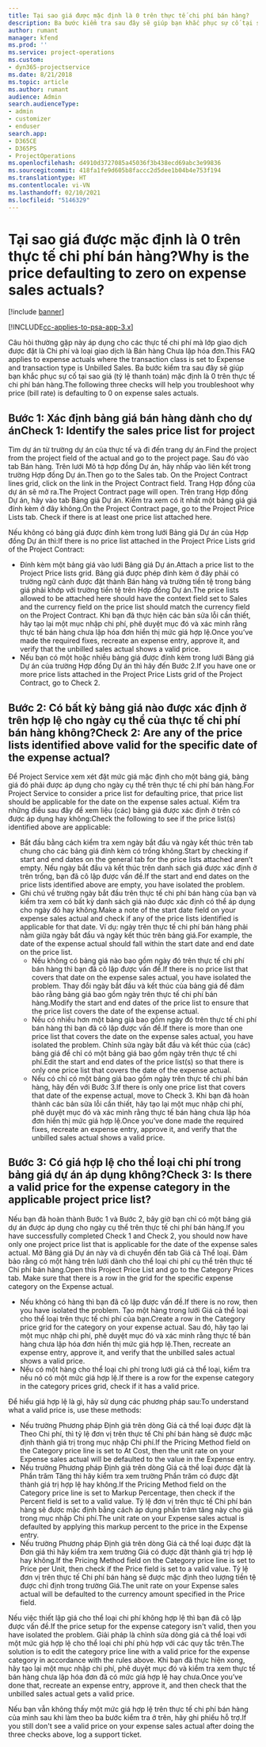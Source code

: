 ```yaml
---
title: Tại sao giá được mặc định là 0 trên thực tế chi phí bán hàng?
description: Ba bước kiểm tra sau đây sẽ giúp bạn khắc phục sự cố tại sao giá mặc định là 0 trên thực tế chi phí bán hàng.
author: rumant
manager: kfend
ms.prod: ''
ms.service: project-operations
ms.custom:
- dyn365-projectservice
ms.date: 8/21/2018
ms.topic: article
ms.author: rumant
audience: Admin
search.audienceType:
- admin
- customizer
- enduser
search.app:
- D365CE
- D365PS
- ProjectOperations
ms.openlocfilehash: d4910d3727085a45036f3b438ecd69abc3e99836
ms.sourcegitcommit: 418fa1fe9d605b8faccc2d5dee1b04b4e753f194
ms.translationtype: HT
ms.contentlocale: vi-VN
ms.lasthandoff: 02/10/2021
ms.locfileid: "5146329"
---
```

# <a name="why-is-the-price-defaulting-to-zero-on-expense-sales-actuals"></a><span data-ttu-id="130b0-103">Tại sao giá được mặc định là 0 trên thực tế chi phí bán hàng?</span><span class="sxs-lookup"><span data-stu-id="130b0-103">Why is the price defaulting to zero on expense sales actuals?</span></span>

[!include [banner](../includes/psa-now-project-operations.md)]

[!INCLUDE[cc-applies-to-psa-app-3.x](../includes/cc-applies-to-psa-app-3x.md)]

<span data-ttu-id="130b0-104">Câu hỏi thường gặp này áp dụng cho các thực tế chi phí mà lớp giao dịch được đặt là Chi phí và loại giao dịch là Bán hàng Chưa lập hóa đơn.</span><span class="sxs-lookup"><span data-stu-id="130b0-104">This FAQ applies to expense actuals where the transaction class is set to Expense and transaction type is Unbilled Sales.</span></span> <span data-ttu-id="130b0-105">Ba bước kiểm tra sau đây sẽ giúp bạn khắc phục sự cố tại sao giá (tỷ lệ thanh toán) mặc định là 0 trên thực tế chi phí bán hàng.</span><span class="sxs-lookup"><span data-stu-id="130b0-105">The following three checks will help you troubleshoot why price (bill rate) is defaulting to 0 on expense sales actuals.</span></span>

## <a name="check-1-identify-the-sales-price-list-for-project"></a><span data-ttu-id="130b0-106">Bước 1: Xác định bảng giá bán hàng dành cho dự án</span><span class="sxs-lookup"><span data-stu-id="130b0-106">Check 1: Identify the sales price list for project</span></span>

<span data-ttu-id="130b0-107">Tìm dự án từ trường dự án của thực tế và đi đến trang dự án.</span><span class="sxs-lookup"><span data-stu-id="130b0-107">Find the project from the project field of the actual and go to the project page.</span></span> <span data-ttu-id="130b0-108">Sau đó vào tab Bán hàng. Trên lưới Mô tả hợp đồng Dự án, hãy nhấp vào liên kết trong trường Hợp đồng Dự án.</span><span class="sxs-lookup"><span data-stu-id="130b0-108">Then go to the Sales tab. On the Project Contract lines grid, click on the link in the Project Contract field.</span></span> <span data-ttu-id="130b0-109">Trang Hợp đồng của dự án sẽ mở ra.</span><span class="sxs-lookup"><span data-stu-id="130b0-109">The Project Contract page will open.</span></span> <span data-ttu-id="130b0-110">Trên trang Hợp đồng Dự án, hãy vào tab Bảng giá Dự án. Kiểm tra xem có ít nhất một bảng giá giá đính kèm ở đây không.</span><span class="sxs-lookup"><span data-stu-id="130b0-110">On the Project Contract page, go to the Project Price Lists tab. Check if there is at least one price list attached here.</span></span>

<span data-ttu-id="130b0-111">Nếu không có bảng giá được đính kèm trong lưới Bảng giá Dự án của Hợp đồng Dự án thì:</span><span class="sxs-lookup"><span data-stu-id="130b0-111">If there is no price list attached in the Project Price Lists grid of the Project Contract:</span></span>

- <span data-ttu-id="130b0-112">Đính kèm một bảng giá vào lưới Bảng giá Dự án.</span><span class="sxs-lookup"><span data-stu-id="130b0-112">Attach a price list to the Project Price lists grid.</span></span> <span data-ttu-id="130b0-113">Bảng giá được phép đính kèm ở đây phải có trường ngữ cảnh được đặt thành Bán hàng và trường tiền tệ trong bảng giá phải khớp với trường tiền tệ trên Hợp đồng Dự án.</span><span class="sxs-lookup"><span data-stu-id="130b0-113">The price lists allowed to be attached here should have the context field set to Sales and the currency field on the price list should match the currency field on the Project Contract.</span></span> <span data-ttu-id="130b0-114">Khi bạn đã thực hiện các bản sửa lỗi cần thiết, hãy tạo lại một mục nhập chi phí, phê duyệt mục đó và xác minh rằng thực tế bán hàng chưa lập hóa đơn hiển thị mức giá hợp lệ.</span><span class="sxs-lookup"><span data-stu-id="130b0-114">Once you’ve made the required fixes, recreate an expense entry, approve it, and verify that the unbilled sales actual shows a valid price.</span></span>
- <span data-ttu-id="130b0-115">Nếu bạn có một hoặc nhiều bảng giá được đính kèm trong lưới Bảng giá Dự án của trường Hợp đồng Dự án thì hãy đến Bước 2.</span><span class="sxs-lookup"><span data-stu-id="130b0-115">If you have one or more price lists attached in the Project Price Lists grid of the Project Contract, go to Check 2.</span></span>

## <a name="check-2-are-any-of-the-price-lists-identified-above-valid-for-the-specific-date-of-the-expense-actual"></a><span data-ttu-id="130b0-116">Bước 2: Có bất kỳ bảng giá nào được xác định ở trên hợp lệ cho ngày cụ thể của thực tế chi phí bán hàng không?</span><span class="sxs-lookup"><span data-stu-id="130b0-116">Check 2: Are any of the price lists identified above valid for the specific date of the expense actual?</span></span>

<span data-ttu-id="130b0-117">Để Project Service xem xét đặt mức giá mặc định cho một bảng giá, bảng giá đó phải được áp dụng cho ngày cụ thể trên thực tế chi phí bán hàng.</span><span class="sxs-lookup"><span data-stu-id="130b0-117">For Project Service to consider a price list for defaulting price, that price list should be applicable for the date on the expense sales actual.</span></span> <span data-ttu-id="130b0-118">Kiểm tra những điều sau đây để xem liệu (các) bảng giá được xác định ở trên có được áp dụng hay không:</span><span class="sxs-lookup"><span data-stu-id="130b0-118">Check the following to see if the price list(s) identified above are applicable:</span></span>

- <span data-ttu-id="130b0-119">Bắt đầu bằng cách kiểm tra xem ngày bắt đầu và ngày kết thúc trên tab chung cho các bảng giá đính kèm có trống không.</span><span class="sxs-lookup"><span data-stu-id="130b0-119">Start by checking if start and end dates on the general tab for the price lists attached aren’t empty.</span></span> <span data-ttu-id="130b0-120">Nếu ngày bắt đầu và kết thúc trên danh sách giá được xác định ở trên trống, bạn đã cô lập được vấn đề.</span><span class="sxs-lookup"><span data-stu-id="130b0-120">If the start and end dates on the price lists identified above are empty, you have isolated the problem.</span></span> 
- <span data-ttu-id="130b0-121">Ghi chú về trường ngày bắt đầu trên thực tế chi phí bán hàng của bạn và kiểm tra xem có bất kỳ danh sách giá nào được xác định có thể áp dụng cho ngày đó hay không.</span><span class="sxs-lookup"><span data-stu-id="130b0-121">Make a note of the start date field on your expense sales actual and check if any of the price lists identified is applicable for that date.</span></span> <span data-ttu-id="130b0-122">Ví dụ: ngày trên thực tế chi phí bán hàng phải nằm giữa ngày bắt đầu và ngày kết thúc trên bảng giá.</span><span class="sxs-lookup"><span data-stu-id="130b0-122">For example, the date of the expense actual should fall within the start date and end date on the price list.</span></span> 
    - <span data-ttu-id="130b0-123">Nếu không có bảng giá nào bao gồm ngày đó trên thực tế chi phí bán hàng thì bạn đã cô lập được vấn đề.</span><span class="sxs-lookup"><span data-stu-id="130b0-123">If there is no price list that covers that date on the expense sales actual, you have isolated the problem.</span></span> <span data-ttu-id="130b0-124">Thay đổi ngày bắt đầu và kết thúc của bảng giá để đảm bảo rằng bảng giá bao gồm ngày trên thực tế chi phí bán hàng.</span><span class="sxs-lookup"><span data-stu-id="130b0-124">Modify the start and end dates of the price list to ensure that the price list covers the date of the expense actual.</span></span> 
    - <span data-ttu-id="130b0-125">Nếu có nhiều hơn một bảng giá bao gồm ngày đó trên thực tế chi phí bán hàng thì bạn đã cô lập được vấn đề.</span><span class="sxs-lookup"><span data-stu-id="130b0-125">If there is more than one price list that covers the date on the expense sales actual, you have isolated the problem.</span></span> <span data-ttu-id="130b0-126">Chỉnh sửa ngày bắt đầu và kết thúc của (các) bảng giá để chỉ có một bảng giá bao gồm ngày trên thực tế chi phí.</span><span class="sxs-lookup"><span data-stu-id="130b0-126">Edit the start and end dates of the price list(s) so that there is only one price list that covers the date of the expense actual.</span></span> 
    - <span data-ttu-id="130b0-127">Nếu có chỉ có một bảng giá bao gồm ngày trên thực tế chi phí bán hàng, hãy đến với Bước 3.</span><span class="sxs-lookup"><span data-stu-id="130b0-127">If there is only one price list that covers that date of the expense actual, move to Check 3.</span></span>
<span data-ttu-id="130b0-128">Khi bạn đã hoàn thành các bản sửa lỗi cần thiết, hãy tạo lại một mục nhập chi phí, phê duyệt mục đó và xác minh rằng thực tế bán hàng chưa lập hóa đơn hiển thị mức giá hợp lệ.</span><span class="sxs-lookup"><span data-stu-id="130b0-128">Once you’ve done made the required fixes, recreate an expense entry, approve it, and verify that the unbilled sales actual shows a valid price.</span></span>

## <a name="check-3-is-there-a-valid-price-for-the-expense-category-in-the-applicable-project-price-list"></a><span data-ttu-id="130b0-129">Bước 3: Có giá hợp lệ cho thể loại chi phí trong bảng giá dự án áp dụng không?</span><span class="sxs-lookup"><span data-stu-id="130b0-129">Check 3: Is there a valid price for the expense category in the applicable project price list?</span></span> 

<span data-ttu-id="130b0-130">Nếu bạn đã hoàn thành Bước 1 và Bước 2, bây giờ bạn chỉ có một bảng giá dự án được áp dụng cho ngày cụ thể trên thực tế chi phí bán hàng.</span><span class="sxs-lookup"><span data-stu-id="130b0-130">If you have successfully completed Check 1 and Check 2, you should now have only one project price list that is applicable for the date of the expense sales actual.</span></span> <span data-ttu-id="130b0-131">Mở Bảng giá Dự án này và di chuyển đến tab Giá cả Thể loại. Đảm bảo rằng có một hàng trên lưới dành cho thể loại chi phí cụ thể trên thực tế Chi phí bán hàng.</span><span class="sxs-lookup"><span data-stu-id="130b0-131">Open this Project Price List and go to the Category Prices tab. Make sure that there is a row in the grid for the specific expense category on the Expense actual.</span></span>
 
- <span data-ttu-id="130b0-132">Nếu không có hàng thì bạn đã cô lập được vấn đề.</span><span class="sxs-lookup"><span data-stu-id="130b0-132">If there is no row, then you have isolated the problem.</span></span> <span data-ttu-id="130b0-133">Tạo một hàng trong lưới Giá cả thể loại cho thể loại trên thực tế chi phí của bạn.</span><span class="sxs-lookup"><span data-stu-id="130b0-133">Create a row in the Category price grid for the category on your expense actual.</span></span> <span data-ttu-id="130b0-134">Sau đó, hãy tạo lại một mục nhập chi phí, phê duyệt mục đó và xác minh rằng thực tế bán hàng chưa lập hóa đơn hiển thị mức giá hợp lệ.</span><span class="sxs-lookup"><span data-stu-id="130b0-134">Then, recreate an expense entry, approve it, and verify that the unbilled sales actual shows a valid price.</span></span> 
- <span data-ttu-id="130b0-135">Nếu có một hàng cho thể loại chi phí trong lưới giá cả thể loại, kiểm tra nếu nó có một mức giá hợp lệ.</span><span class="sxs-lookup"><span data-stu-id="130b0-135">If there is a row for the expense category in the category prices grid, check if it has a valid price.</span></span>

<span data-ttu-id="130b0-136">Để hiểu giá hợp lệ là gì, hãy sử dụng các phương pháp sau:</span><span class="sxs-lookup"><span data-stu-id="130b0-136">To understand what a valid price is, use these methods:</span></span>

- <span data-ttu-id="130b0-137">Nếu trường Phương pháp Định giá trên dòng Giá cả thể loại được đặt là Theo Chi phí, thì tỷ lệ đơn vị trên thực tế Chi phí bán hàng sẽ được mặc định thành giá trị trong mục nhập Chi phí.</span><span class="sxs-lookup"><span data-stu-id="130b0-137">If the Pricing Method field on the Category price line is set to At Cost, then the unit rate on your Expense sales actual will be defaulted to the value in the Expense entry.</span></span>
- <span data-ttu-id="130b0-138">Nếu trường Phương pháp Định giá trên dòng Giá cả thể loại được đặt là Phần trăm Tăng thì hãy kiểm tra xem trường Phần trăm có được đặt thành giá trị hợp lệ hay không.</span><span class="sxs-lookup"><span data-stu-id="130b0-138">If the Pricing Method field on the Category price line is set to Markup Percentage, then check if the Percent field is set to a valid value.</span></span> <span data-ttu-id="130b0-139">Tỷ lệ đơn vị trên thực tế Chi phí bán hàng sẽ được mặc định bằng cách áp dụng phần trăm tăng này cho giá trong mục nhập Chi phí.</span><span class="sxs-lookup"><span data-stu-id="130b0-139">The unit rate on your Expense sales actual is defaulted by applying this markup percent to the price in the Expense entry.</span></span>
- <span data-ttu-id="130b0-140">Nếu trường Phương pháp Định giá trên dòng Giá cả thể loại được đặt là Đơn giá thì hãy kiểm tra xem trường Giá có được đặt thành giá trị hợp lệ hay không.</span><span class="sxs-lookup"><span data-stu-id="130b0-140">If the Pricing Method field on the Category price line is set to Price per Unit, then check if the Price field is set to a valid value.</span></span> <span data-ttu-id="130b0-141">Tỷ lệ đơn vị trên thực tế Chi phí bán hàng sẽ được mặc định theo lượng tiền tệ được chỉ định trong trường Giá.</span><span class="sxs-lookup"><span data-stu-id="130b0-141">The unit rate on your Expense sales actual will be defaulted to the currency amount specified in the Price field.</span></span>

<span data-ttu-id="130b0-142">Nếu việc thiết lập giá cho thể loại chi phí không hợp lệ thì bạn đã cô lập được vấn đề.</span><span class="sxs-lookup"><span data-stu-id="130b0-142">If the price setup for the expense category isn't valid, then you have isolated the problem.</span></span> <span data-ttu-id="130b0-143">Giải pháp là chỉnh sửa dòng giá cả thể loại với một mức giá hợp lệ cho thể loại chi phí phù hợp với các quy tắc trên.</span><span class="sxs-lookup"><span data-stu-id="130b0-143">The solution is to edit the category price line with a valid price for the expense category in accordance with the rules above.</span></span> <span data-ttu-id="130b0-144">Khi bạn đã thực hiện xong, hãy tạo lại một mục nhập chi phí, phê duyệt mục đó và kiểm tra xem thực tế bán hàng chưa lập hóa đơn đã có mức giá hợp lệ hay chưa.</span><span class="sxs-lookup"><span data-stu-id="130b0-144">Once you’ve done that, recreate an expense entry, approve it, and then check that the unbilled sales actual gets a valid price.</span></span>

<span data-ttu-id="130b0-145">Nếu bạn vẫn không thấy một mức giá hợp lệ trên thực tế chi phí bán hàng của mình sau khi làm theo ba bước kiểm tra ở trên, hãy ghi phiếu hỗ trợ.</span><span class="sxs-lookup"><span data-stu-id="130b0-145">If you still don't see a valid price on your expense sales actual after doing the three checks above, log a support ticket.</span></span>


